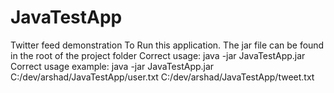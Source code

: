 # JavaTestApp
Twitter feed demonstration
To Run this application. The jar file can be found in the root of the project folder
Correct usage: java -jar JavaTestApp.jar <User following file full path> <Tweet file full path>
Correct usage example: java -jar JavaTestApp.jar C:/dev/arshad/JavaTestApp/user.txt C:/dev/arshad/JavaTestApp/tweet.txt
